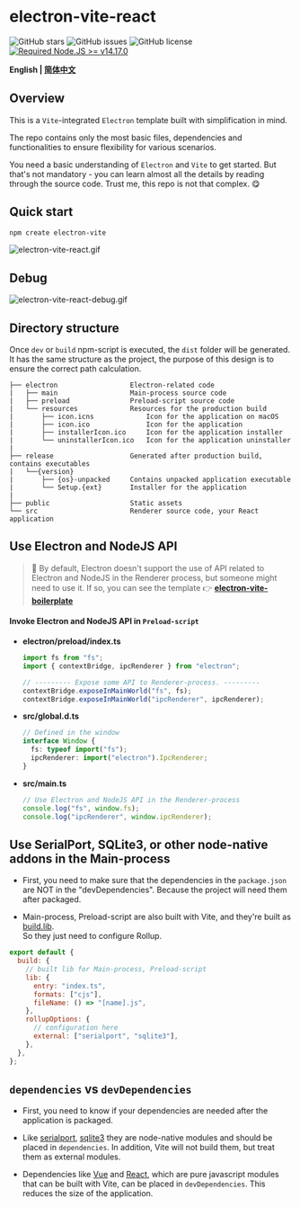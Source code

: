 # electron-vite-react

![GitHub stars](https://img.shields.io/github/stars/caoxiemeihao/vite-react-electron?color=fa6470&style=flat)
![GitHub issues](https://img.shields.io/github/issues/caoxiemeihao/vite-react-electron?color=d8b22d&style=flat)
![GitHub license](https://img.shields.io/github/license/caoxiemeihao/vite-react-electron?style=flat)
[![Required Node.JS >= v14.17.0](https://img.shields.io/static/v1?label=node&message=%3E=14.17.0&logo=node.js&color=3f893e&style=flat)](https://nodejs.org/about/releases)

**English | [简体中文](README.zh-CN.md)**

## Overview

This is a `Vite`-integrated `Electron` template built with simplification in mind.

The repo contains only the most basic files, dependencies and functionalities to ensure flexibility for various scenarios.

You need a basic understanding of `Electron` and `Vite` to get started. But that's not mandatory - you can learn almost all the details by reading through the source code. Trust me, this repo is not that complex. 😋

## Quick start

```sh
npm create electron-vite
```

![electron-vite-react.gif](https://github.com/electron-vite/electron-vite-react/blob/main/public/electron-vite-react.gif?raw=true)

## Debug

![electron-vite-react-debug.gif](https://github.com/electron-vite/electron-vite-react/blob/main/public/electron-vite-react-debug.gif?raw=true)

## Directory structure

Once `dev` or `build` npm-script is executed, the `dist` folder will be generated. It has the same structure as the project, the purpose of this design is to ensure the correct path calculation.

```tree
├── electron                  Electron-related code
|   ├── main                  Main-process source code
|   ├── preload               Preload-script source code
|   └── resources             Resources for the production build
|       ├── icon.icns             Icon for the application on macOS
|       ├── icon.ico              Icon for the application
|       ├── installerIcon.ico     Icon for the application installer
|       └── uninstallerIcon.ico   Icon for the application uninstaller
|
├── release                   Generated after production build, contains executables
|   └──{version}
|       ├── {os}-unpacked     Contains unpacked application executable
|       └── Setup.{ext}       Installer for the application
|
├── public                    Static assets
└── src                       Renderer source code, your React application
```

## Use Electron and NodeJS API

> 🚧 By default, Electron doesn't support the use of API related to Electron and NodeJS in the Renderer process, but someone might need to use it. If so, you can see the template 👉 **[electron-vite-boilerplate](https://github.com/electron-vite/electron-vite-boilerplate)**

#### Invoke Electron and NodeJS API in `Preload-script`

- **electron/preload/index.ts**

  ```typescript
  import fs from "fs";
  import { contextBridge, ipcRenderer } from "electron";

  // --------- Expose some API to Renderer-process. ---------
  contextBridge.exposeInMainWorld("fs", fs);
  contextBridge.exposeInMainWorld("ipcRenderer", ipcRenderer);
  ```

- **src/global.d.ts**

  ```typescript
  // Defined in the window
  interface Window {
    fs: typeof import("fs");
    ipcRenderer: import("electron").IpcRenderer;
  }
  ```

- **src/main.ts**

  ```typescript
  // Use Electron and NodeJS API in the Renderer-process
  console.log("fs", window.fs);
  console.log("ipcRenderer", window.ipcRenderer);
  ```

## Use SerialPort, SQLite3, or other node-native addons in the Main-process

- First, you need to make sure that the dependencies in the `package.json` are NOT in the "devDependencies". Because the project will need them after packaged.

- Main-process, Preload-script are also built with Vite, and they're built as [build.lib](https://vitejs.dev/config/#build-lib).  
  So they just need to configure Rollup.

```js
export default {
  build: {
    // built lib for Main-process, Preload-script
    lib: {
      entry: "index.ts",
      formats: ["cjs"],
      fileName: () => "[name].js",
    },
    rollupOptions: {
      // configuration here
      external: ["serialport", "sqlite3"],
    },
  },
};
```

## `dependencies` vs `devDependencies`

- First, you need to know if your dependencies are needed after the application is packaged.

- Like [serialport](https://www.npmjs.com/package/serialport), [sqlite3](https://www.npmjs.com/package/sqlite3) they are node-native modules and should be placed in `dependencies`. In addition, Vite will not build them, but treat them as external modules.

- Dependencies like [Vue](https://www.npmjs.com/package/vue) and [React](https://www.npmjs.com/package/react), which are pure javascript modules that can be built with Vite, can be placed in `devDependencies`. This reduces the size of the application.
